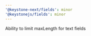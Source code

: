 ```yaml
---
'@keystone-next/fields': minor
'@keystonejs/fields': minor
---
```


Ability to limit maxLength for text fields
